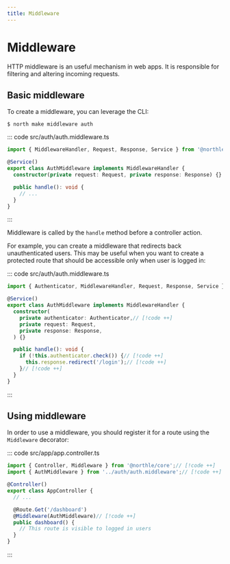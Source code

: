```yaml
---
title: Middleware
---
```


# Middleware

HTTP middleware is an useful mechanism in web apps. It is responsible for filtering and altering incoming requests.

## Basic middleware

To create a middleware, you can leverage the CLI:

```shell
$ north make middleware auth
```

::: code src/auth/auth.middleware.ts
```ts
import { MiddlewareHandler, Request, Response, Service } from '@northle/core';

@Service()
export class AuthMiddleware implements MiddlewareHandler {
  constructor(private request: Request, private response: Response) {}

  public handle(): void {
    // ...
  }
}
```
:::

Middleware is called by the `handle` method before a controller action.

For example, you can create a middleware that redirects back unauthenticated users. This may be useful when you want to create a protected route that should be accessible only when user is logged in:

::: code src/auth/auth.middleware.ts
```ts
import { Authenticator, MiddlewareHandler, Request, Response, Service } from '@northle/core';// [!code ++]

@Service()
export class AuthMiddleware implements MiddlewareHandler {
  constructor(
    private authenticator: Authenticator,// [!code ++]
    private request: Request,
    private response: Response,
  ) {}

  public handle(): void {
    if (!this.authenticator.check()) {// [!code ++]
      this.response.redirect('/login');// [!code ++]
    }// [!code ++]
  }
}
```
:::

## Using middleware

In order to use a middleware, you should register it for a route using the `Middleware` decorator:

::: code src/app/app.controller.ts
```ts
import { Controller, Middleware } from '@northle/core';// [!code ++]
import { AuthMiddleware } from '../auth/auth.middleware';// [!code ++]

@Controller()
export class AppController {
  // ...

  @Route.Get('/dashboard')
  @Middleware(AuthMiddleware)// [!code ++]
  public dashboard() {
    // This route is visible to logged in users
  }
}
```
:::
